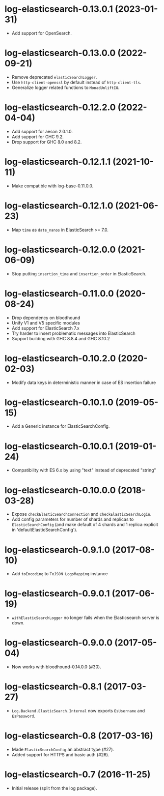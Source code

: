 # log-elasticsearch-0.13.0.1 (2023-01-31)
* Add support for OpenSearch.

# log-elasticsearch-0.13.0.0 (2022-09-21)
* Remove deprecated `elasticSearchLogger`.
* Use `http-client-openssl` by default instead of `http-client-tls`.
* Generalize logger related functions to `MonadUnliftIO`.

# log-elasticsearch-0.12.2.0 (2022-04-04)
* Add support for aeson 2.0.1.0.
* Add support for GHC 9.2.
* Drop support for GHC 8.0 and 8.2.

# log-elasticsearch-0.12.1.1 (2021-10-11)
* Make compatible with log-base-0.11.0.0.

# log-elasticsearch-0.12.1.0 (2021-06-23)
* Map `time` as `date_nanos` in ElasticSearch >= 7.0.

# log-elasticsearch-0.12.0.0 (2021-06-09)
* Stop putting `insertion_time` and `insertion_order` in ElasticSearch.

# log-elasticsearch-0.11.0.0 (2020-08-24)
* Drop dependency on bloodhound
* Unify V1 and V5 specific modules
* Add support for ElasticSearch 7.x
* Try harder to insert problematic messages into ElasticSearch
* Support building with GHC 8.8.4 and GHC 8.10.2

# log-elasticsearch-0.10.2.0 (2020-02-03)
* Modify data keys in deterministic manner in case of ES insertion failure

# log-elasticsearch-0.10.1.0 (2019-05-15)
* Add a Generic instance for ElasticSearchConfig.

# log-elasticsearch-0.10.0.1 (2019-01-24)
* Compatibility with ES 6.x by using "text" instead of deprecated "string"

# log-elasticsearch-0.10.0.0 (2018-03-28)
* Expose `checkElasticSearchConnection` and `checkElasticSearchLogin`.
* Add config parameters for number of shards and replicas to
  `ElasticSearchConfig` (and make default of 4 shards and 1 replica
  explicit in 'defaultElasticSearchConfig').

# log-elasticsearch-0.9.1.0 (2017-08-10)
* Add `toEncoding` to `ToJSON LogsMapping` instance

# log-elasticsearch-0.9.0.1 (2017-06-19)
* `withElasticSearchLogger` no longer fails when the Elasticsearch
  server is down.

# log-elasticsearch-0.9.0.0 (2017-05-04)
* Now works with bloodhound-0.14.0.0 (#30).

# log-elasticsearch-0.8.1 (2017-03-27)
* `Log.Backend.ElasticSearch.Internal` now exports `EsUsername` and
  `EsPassword`.

# log-elasticsearch-0.8 (2017-03-16)
* Made `ElasticSearchConfig` an abstract type (#27).
* Added support for HTTPS and basic auth (#26).

# log-elasticsearch-0.7 (2016-11-25)
* Initial release (split from the log package).
